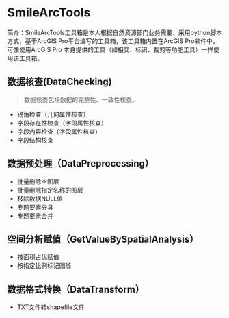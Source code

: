 # SmileArcTools
简介：SmileArcTools工具箱是本人根据自然资源部门业务需要、采用python脚本方式，基于ArcGIS Pro平台编写的工具箱，该工具箱内置在ArcGIS Pro软件中，可像使用ArcGIS Pro 本身提供的工具（如相交、标识、裁剪等功能工具）一样使用该工具箱。



## 数据核查(DataChecking)

> 数据核查包括数据的完整性、一致性核查。

- 锐角检查（几何属性核查）
- 字段存在性检查（字段属性核查）
- 字段内容检查（字段属性核查）
- 字段结构核查

## 数据预处理（DataPreprocessing）
- 批量删除空图层
- 批量删除指定名称的图层
- 移除数据NULL值
- 专题要素分县
- 专题要素合并


## 空间分析赋值（GetValueBySpatialAnalysis）
- 按面积占优赋值
- 按指定比例标记图斑


## 数据格式转换（DataTransform）
- TXT文件转shapefile文件









